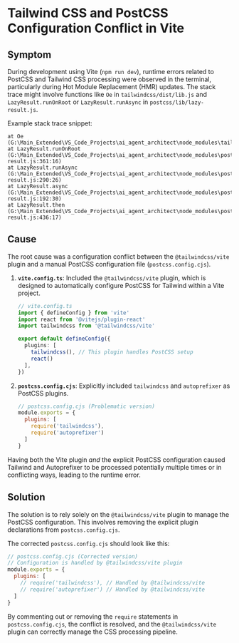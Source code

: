 # Tailwind CSS and PostCSS Configuration Conflict in Vite

## Symptom

During development using Vite (`npm run dev`), runtime errors related to PostCSS and Tailwind CSS processing were observed in the terminal, particularly during Hot Module Replacement (HMR) updates. The stack trace might involve functions like `Oe` in `tailwindcss/dist/lib.js` and `LazyResult.runOnRoot` or `LazyResult.runAsync` in `postcss/lib/lazy-result.js`.

Example stack trace snippet:

```
at Oe (G:\Main_Extended\VS_Code_Projects\ai_agent_architect\node_modules\tailwindcss\dist\lib.js:33:1925)
at LazyResult.runOnRoot (G:\Main_Extended\VS_Code_Projects\ai_agent_architect\node_modules\postcss\lib\lazy-result.js:361:16)
at LazyResult.runAsync (G:\Main_Extended\VS_Code_Projects\ai_agent_architect\node_modules\postcss\lib\lazy-result.js:290:26)
at LazyResult.async (G:\Main_Extended\VS_Code_Projects\ai_agent_architect\node_modules\postcss\lib\lazy-result.js:192:30)
at LazyResult.then (G:\Main_Extended\VS_Code_Projects\ai_agent_architect\node_modules\postcss\lib\lazy-result.js:436:17)
```

## Cause

The root cause was a configuration conflict between the `@tailwindcss/vite` plugin and a manual PostCSS configuration file (`postcss.config.cjs`).

1.  **`vite.config.ts`**: Included the `@tailwindcss/vite` plugin, which is designed to automatically configure PostCSS for Tailwind within a Vite project.
    ```typescript
    // vite.config.ts
    import { defineConfig } from 'vite'
    import react from '@vitejs/plugin-react'
    import tailwindcss from '@tailwindcss/vite'

    export default defineConfig({
      plugins: [
        tailwindcss(), // This plugin handles PostCSS setup
        react()
      ],
    })
    ```
2.  **`postcss.config.cjs`**: Explicitly included `tailwindcss` and `autoprefixer` as PostCSS plugins.
    ```javascript
    // postcss.config.cjs (Problematic version)
    module.exports = {
      plugins: [
        require('tailwindcss'),
        require('autoprefixer')
      ]
    }
    ```

Having both the Vite plugin *and* the explicit PostCSS configuration caused Tailwind and Autoprefixer to be processed potentially multiple times or in conflicting ways, leading to the runtime error.

## Solution

The solution is to rely solely on the `@tailwindcss/vite` plugin to manage the PostCSS configuration. This involves removing the explicit plugin declarations from `postcss.config.cjs`.

The corrected `postcss.config.cjs` should look like this:

```javascript
// postcss.config.cjs (Corrected version)
// Configuration is handled by @tailwindcss/vite plugin
module.exports = {
  plugins: [
    // require('tailwindcss'), // Handled by @tailwindcss/vite
    // require('autoprefixer') // Handled by @tailwindcss/vite
  ]
}
```

By commenting out or removing the `require` statements in `postcss.config.cjs`, the conflict is resolved, and the `@tailwindcss/vite` plugin can correctly manage the CSS processing pipeline.